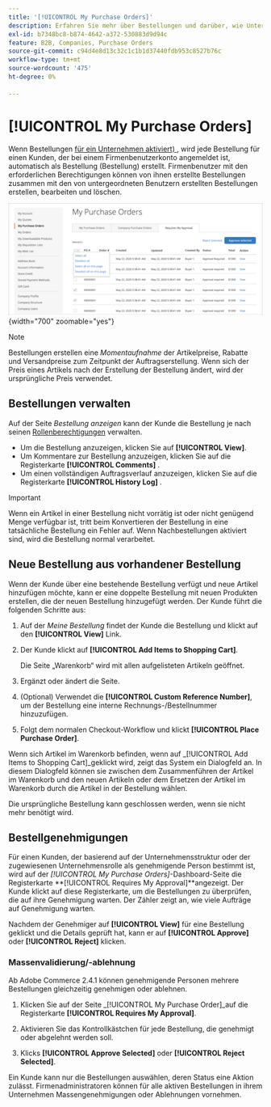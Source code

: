 ```yaml
---
title: '[!UICONTROL My Purchase Orders]'
description: Erfahren Sie mehr über Bestellungen und darüber, wie Unternehmen sie zur Verwaltung ihrer Einkäufe verwenden können.
exl-id: b7348bc8-b874-4642-a372-530883d9d94c
feature: B2B, Companies, Purchase Orders
source-git-commit: c94d4e8d13c32c1c1b1d37440fdb953c8527b76c
workflow-type: tm+mt
source-wordcount: '475'
ht-degree: 0%

---
```


# [!UICONTROL My Purchase Orders]

Wenn Bestellungen [für ein Unternehmen aktiviert) ](purchase-order-flow.md), wird jede Bestellung für einen Kunden, der bei einem Firmenbenutzerkonto angemeldet ist, automatisch als Bestellung (Bestellung) erstellt. Firmenbenutzer mit den erforderlichen Berechtigungen können von ihnen erstellte Bestellungen zusammen mit den von untergeordneten Benutzern erstellten Bestellungen erstellen, bearbeiten und löschen.

![Meine Bestellungen](./assets/account-dashboard-my-purchase-orders.png){width="700" zoomable="yes"}

>[!NOTE]
>
>Bestellungen erstellen eine _Momentaufnahme_ der Artikelpreise, Rabatte und Versandpreise zum Zeitpunkt der Auftragserstellung. Wenn sich der Preis eines Artikels nach der Erstellung der Bestellung ändert, wird der ursprüngliche Preis verwendet.

## Bestellungen verwalten

Auf der Seite _Bestellung anzeigen_ kann der Kunde die Bestellung je nach seinen [Rollenberechtigungen](account-company-roles-permissions.md) verwalten.

- Um die Bestellung anzuzeigen, klicken Sie auf **[!UICONTROL View]**.
- Um Kommentare zur Bestellung anzuzeigen, klicken Sie auf die Registerkarte **[!UICONTROL Comments]** .
- Um einen vollständigen Auftragsverlauf anzuzeigen, klicken Sie auf die Registerkarte **[!UICONTROL History Log]** .

>[!IMPORTANT]
>
>Wenn ein Artikel in einer Bestellung nicht vorrätig ist oder nicht genügend Menge verfügbar ist, tritt beim Konvertieren der Bestellung in eine tatsächliche Bestellung ein Fehler auf. Wenn Nachbestellungen aktiviert sind, wird die Bestellung normal verarbeitet.

## Neue Bestellung aus vorhandener Bestellung

Wenn der Kunde über eine bestehende Bestellung verfügt und neue Artikel hinzufügen möchte, kann er eine doppelte Bestellung mit neuen Produkten erstellen, die der neuen Bestellung hinzugefügt werden. Der Kunde führt die folgenden Schritte aus:

1. Auf der _Meine Bestellung_ findet der Kunde die Bestellung und klickt auf den **[!UICONTROL View]** Link.

1. Der Kunde klickt auf **[!UICONTROL Add Items to Shopping Cart]**.

   Die Seite „Warenkorb“ wird mit allen aufgelisteten Artikeln geöffnet.

1. Ergänzt oder ändert die Seite.

1. (Optional) Verwendet die **[!UICONTROL Custom Reference Number]**, um der Bestellung eine interne Rechnungs-/Bestellnummer hinzuzufügen.

1. Folgt dem normalen Checkout-Workflow und klickt **[!UICONTROL Place Purchase Order]**.

Wenn sich Artikel im Warenkorb befinden, wenn auf _[!UICONTROL Add Items to Shopping Cart]_geklickt wird, zeigt das System ein Dialogfeld an. In diesem Dialogfeld können sie zwischen dem Zusammenführen der Artikel im Warenkorb und den neuen Artikeln oder dem Ersetzen der Artikel im Warenkorb durch die Artikel in der Bestellung wählen.

Die ursprüngliche Bestellung kann geschlossen werden, wenn sie nicht mehr benötigt wird.

## Bestellgenehmigungen

Für einen Kunden, der basierend auf der Unternehmensstruktur oder der zugewiesenen Unternehmensrolle als genehmigende Person bestimmt ist, wird auf der _[!UICONTROL My Purchase Orders]_-Dashboard-Seite die Registerkarte **[!UICONTROL Requires My Approval]**angezeigt. Der Kunde klickt auf diese Registerkarte, um die Bestellungen zu überprüfen, die auf ihre Genehmigung warten. Der Zähler zeigt an, wie viele Aufträge auf Genehmigung warten.

Nachdem der Genehmiger auf **[!UICONTROL View]** für eine Bestellung geklickt und die Details geprüft hat, kann er auf **[!UICONTROL Approve]** oder **[!UICONTROL Reject]** klicken.

### Massenvalidierung/-ablehnung

Ab Adobe Commerce 2.4.1 können genehmigende Personen mehrere Bestellungen gleichzeitig genehmigen oder ablehnen.

1. Klicken Sie auf der Seite _[!UICONTROL My Purchase Order]_auf die Registerkarte **[!UICONTROL Requires My Approval]**.

1. Aktivieren Sie das Kontrollkästchen für jede Bestellung, die genehmigt oder abgelehnt werden soll.

1. Klicks **[!UICONTROL Approve Selected]** oder **[!UICONTROL Reject Selected]**.

Ein Kunde kann nur die Bestellungen auswählen, deren Status eine Aktion zulässt. Firmenadministratoren können für alle aktiven Bestellungen in ihrem Unternehmen Massengenehmigungen oder Ablehnungen vornehmen.
